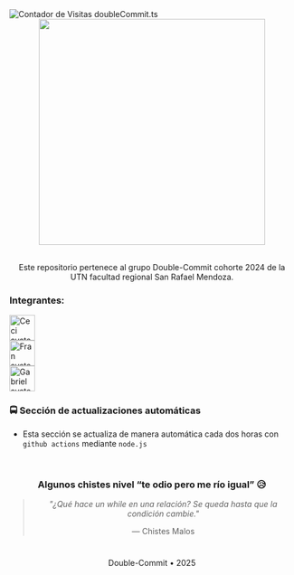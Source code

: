 <div align="left">
<img src="https://neo-wifi.vercel.app/api/badge-counter?user=doubleCommit.ts&badge_gradient_2=1E68DB&badge_gradient_1=1E68DB&counter_color=010409" alt="Contador de Visitas doubleCommit.ts" />
</div>

<div align="center">
    <img src="./public/double-commit-logo.png" width="400" height="auto" />
</div>

 <br>

<div align="center"> 
 <p>Este repositorio pertenece al grupo Double-Commit cohorte 2024 de la UTN facultad regional San Rafael Mendoza.</p>
</div>

### Integrantes:

<div align="left" style="display: grid; grid-template-columns: repeat(auto-fill, minamax(45px, 1fr));">
    <a href="https://github.com/CeciliaOlejar" title="CeciliaOlejar">
    <img src="https://avatars.githubusercontent.com/u/104603137?v=4" width="45" height="45" alt="Ceci avatar" />
    </a>
     <a href="https://github.com/Xeneixxe" title="Xeneixxe">
    <img src="https://avatars.githubusercontent.com/u/134340520?v=4" width="45" height="45" alt="Fran avatar" />
    </a>
    <a href="https://github.com/solidsnk86/" title="solidsnk86">
    <img src="https://avatars.githubusercontent.com/u/93176365?v=4" width="45" height="45" alt="Gabriel avatar" />
    </a>
<div>

### 🚍 Sección de actualizaciones automáticas

- Esta sección se actualiza de manera automática cada dos horas con `github actions` mediante `node.js`

<br>

<div align="center">

<h3>Algunos chistes nivel “te odio pero me río igual” 😥</h3>

> *"¿Qué hace un while en una relación? Se queda hasta que la condición cambie."*
>
> — Chistes Malos

</div>

#

<div align="center"> 
 <p>Double-Commit • 2025</p>
<div>

